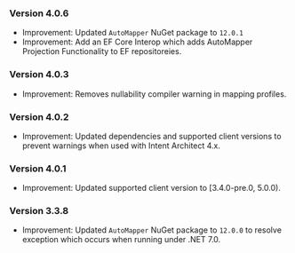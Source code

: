 ### Version 4.0.6

- Improvement: Updated `AutoMapper` NuGet package to `12.0.1` 
- Improvement: Add an EF Core Interop which adds AutoMapper  Projection Functionality to EF repositoreies.

### Version 4.0.3

- Improvement: Removes nullability compiler warning in mapping profiles.

### Version 4.0.2

- Improvement: Updated dependencies and supported client versions to prevent warnings when used with Intent Architect 4.x.

### Version 4.0.1

- Improvement: Updated supported client version to [3.4.0-pre.0, 5.0.0).

### Version 3.3.8

- Improvement: Updated `AutoMapper` NuGet package to `12.0.0` to resolve exception which occurs when running under .NET 7.0.
